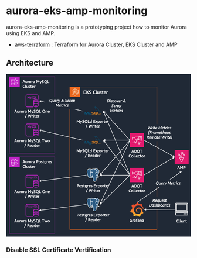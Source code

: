 # aurora-eks-amp-monitoring

aurora-eks-amp-monitoring is a prototyping project how to monitor Aurora using EKS and AMP.

* [aws-terraform](https://github.com/ssup2-playground/aurora-eks-amp-monitoring_aws-terraform) : Terraform for Aurora Cluster, EKS Cluster and AMP

## Architecture

<img src="/images/architecture.png" width="700"/>

### Disable SSL Certificate Vertification

